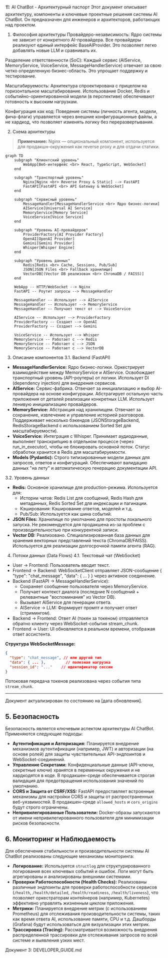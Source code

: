 🏗️ AI ChatBot - Архитектурный паспорт
Этот документ описывает архитектуру, компоненты и ключевые проектные решения системы AI ChatBot. Он предназначен для инженеров и архитекторов, работающих над проектом.

1. Философия архитектуры
Провайдеро-независимость: Ядро системы не зависит от конкретного AI-провайдера. Все провайдеры реализуют единый интерфейс BaseAIProvider. Это позволяет легко добавлять новые LLM и сравнивать их.

Разделение ответственности (SoC): Каждый сервис (AIService, MemoryService, VoiceService, MessageHandlerService) отвечает за свою четко определенную бизнес-область. Это упрощает поддержку и тестирование.

Масштабируемость: Архитектура спроектирована с прицелом на горизонтальное масштабирование. Использование Docker, Redis и событийно-ориентированной модели (в перспективе) обеспечивают готовность к высоким нагрузкам.

Конфигурация как код: Поведение системы (личность агента, модели, фича-флаги) управляется через внешние конфигурационные файлы, а не хардкод, что позволяет изменять логику без переразвертывания.

2. Схема архитектуры
> **Примечание:** Nginx — опциональный компонент, используется для продакшн-окружения как reverse proxy и для отдачи статики.

```mermaid
graph TD
    subgraph "Клиентский уровень"
        WebApp[Веб-интерфейс <br> React, TypeScript, WebSocket]
    end

    subgraph "Транспортный уровень"
        Nginx[Nginx <br> Reverse Proxy & Static] --> FastAPI
        FastAPI[FastAPI <br> API Gateway & WebSocket]
    end

    subgraph "Сервисный уровень"
        MessageHandler[MessageHandlerService <br> Ядро бизнес-логики]
        AIService[Universal AI Service]
        MemoryService[Memory Service]
        VoiceService[Voice Service]
    end

    subgraph "Уровень AI-провайдеров"
        ProviderFactory[AI Provider Factory]
        OpenAI[OpenAI Provider]
        Gemini[Gemini Provider]
        Whisper[Whisper Engine]
    end

    subgraph "Уровень данных"
        Redis[Redis <br> Cache, Sessions, Pub/Sub]
        JSON[JSON Files <br> Fallback хранилище]
        VectorDB[(Vector DB реализован <br> ChromaDB / FAISS)]
    end

    WebApp -- HTTP/WebSocket --> Nginx
    FastAPI -- Роутит запросы --> MessageHandler

    MessageHandler -- Использует --> AIService
    MessageHandler -- Использует --> MemoryService
    MessageHandler -- Получает текст от --> VoiceService

    AIService -- Использует --> ProviderFactory
    ProviderFactory -- Создает --> OpenAI
    ProviderFactory -- Создает --> Gemini

    VoiceService -- Использует --> Whisper
    MemoryService -- Работает с --> Redis
    MemoryService -- Работает с --> JSON
    MemoryService -- Работает с --> VectorDB
```

3. Описание компонентов
3.1. Backend (FastAPI)
- **MessageHandlerService:** Ядро бизнес-логики. Оркестрирует взаимодействие между MemoryService и AIService. Освобождает транспортный уровень (API-роутеры) от логики. Использует DI (dependency injection) для внедрения сервисов.
- **AIService:** Сервис-фабрика. Отвечает за инициализацию и выбор AI-провайдера на основе конфигурации. Абстрагирует остальную часть приложения от деталей реализации конкретных LLM. Использует ленивую инициализацию провайдеров.
- **MemoryService:** Абстракция над хранилищем. Отвечает за сохранение, извлечение и управление историей разговоров. Поддерживает несколько бэкендов (JSONStorageBackend, RedisStorageBackend с использованием Sorted Set для масштабируемости).
- **VoiceService:** Интеграция с Whisper. Принимает аудиоданные, выполняет транскрипцию в отдельном процессе (через run_in_executor), чтобы не блокировать основной поток. Статус обработки хранится в Redis для масштабируемости.
- **Models (Pydantic):** Строго типизированные модели данных для запросов, ответов и конфигураций. Обеспечивают валидацию данных "на лету" и автоматическую генерацию документации API.

3.2. Уровень данных
- **Redis:** Основное хранилище для production-режима. Используется для:
  - Истории чатов: Redis List для сообщений, Redis Hash для метаданных, Redis Sorted Set для индексации и пагинации.
  - Кэширования: Кэширование ответов, моделей и т.д.
  - Pub/Sub: Используется как шина событий.
- **JSON Files:** Хранилище по умолчанию для простоты локального запуска. Не рекомендуется для продакшена из-за проблем с производительностью при конкурентной записи.
- **Vector DB:** Реализовано. Специализированная база данных для хранения векторных представлений текста (ChromaDB/FAISS). Используется для реализации долгосрочной памяти агента (RAG).

4. Потоки данных (Data Flows)
4.1. Текстовый чат (WebSocket)
- User -> Frontend: Пользователь вводит текст.
- Frontend -> Backend: WebSocketClient отправляет JSON-сообщение { "type": "chat_message", "data": { ... } } через активное соединение.
- Backend (FastAPI -> MessageHandlerService):
  - Сохраняет сообщение пользователя через MemoryService.
  - Получает контекст диалога (последние N сообщений + релевантные "воспоминания" из Vector DB).
  - Вызывает AIService для генерации ответа.
  - AIService -> LLM: Формирует промпт и получает ответ (стримингом).
- Backend -> Frontend: Ответ AI (токен за токеном) отправляется обратно клиенту через WebSocket-события stream_chunk.
- Frontend -> User: UI обновляется в реальном времени, отображая ответ ассистента.

**Структура WebSocketMessage:**
```json
{
  "type": "chat_message", // или другой тип
  "data": { ... },         // полезная нагрузка
  "session_id": "..."    // идентификатор сессии
}
```
Потоковая передача токенов реализована через события типа `stream_chunk`.

---
Документ актуализирован по состоянию на [дата обновления].

## 5. Безопасность

Безопасность является ключевым аспектом архитектуры AI ChatBot. Применяются следующие подходы:

*   **Аутентификация и Авторизация:** Планируется внедрение механизмов аутентификации (например, JWT) и авторизации (на основе ролей) для защиты чувствительных API-эндпоинтов и WebSocket-соединений.
*   **Управление Секретами:** Конфиденциальные данные (API-ключи, секретные ключи) хранятся в переменных окружения и не хардкодятся в коде. В продакшен-среде обеспечивается строгая валидация для предотвращения использования значений по умолчанию.
*   **CORS и Защита от CSRF/XSS:** FastAPI предоставляет встроенные механизмы для настройки CORS и защиты от распространенных веб-уязвимостей. В продакшен-среде `allowed_hosts` и `cors_origins` будут строго ограничены.
*   **Непривилегированные Пользователи:** Docker-образы запускаются от имени непривилегированного пользователя для минимизации рисков безопасности.

## 6. Мониторинг и Наблюдаемость

Для обеспечения стабильности и производительности системы AI ChatBot реализованы следующие механизмы мониторинга:

*   **Логирование:** Используется `structlog` для структурированного логирования всех ключевых событий и ошибок. Логи могут быть агрегированы и анализированы внешними системами.
*   **Проверки Работоспособности (Health Checks):** Реализованы различные эндпоинты для проверки работоспособности сервисов (`/health`, `/health/detailed`, `/health/readiness`, `/health/liveness`), что позволяет оркестраторам контейнеров (например, Kubernetes) эффективно управлять жизненным циклом приложения.
*   **Метрики:** Планируется внедрение метрик (с использованием Prometheus) для отслеживания производительности системы, таких как время ответа AI, использование памяти, CPU и т.д. Дашборды (Grafana) будут использоваться для визуализации этих метрик.
*   **Трассировка (Tracing):** Рассматривается возможность внедрения распределенной трассировки для отслеживания запросов по всей системе и выявления узких мест.

Документ 3: DEVELOPER_GUIDE.md
